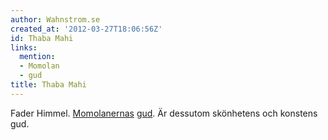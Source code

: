 ```yaml
---
author: Wahnstrom.se
created_at: '2012-03-27T18:06:56Z'
id: Thaba Mahi
links:
  mention:
  - Momolan
  - gud
title: Thaba Mahi
---
```


Fader Himmel. [Momolanernas][] [gud]. Är dessutom skönhetens och konstens gud.

  [Momolanernas]: Momolan
  [gud]: gud